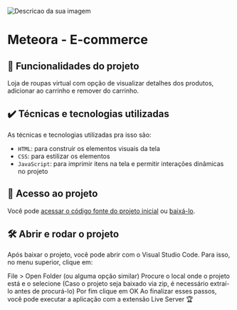 
![Descricao da sua imagem](https://imgur.com/FRNyIaw.png)

# Meteora - E-commerce

## 🔨 Funcionalidades do projeto

Loja de roupas virtual com opção de visualizar detalhes dos produtos, adicionar ao carrinho e remover do carrinho.

## ✔️ Técnicas e tecnologias utilizadas

As técnicas e tecnologias utilizadas pra isso são:

- `HTML`: para construir os elementos visuais da tela
- `CSS`: para estilizar os elementos
- `JavaScript`: para imprimir itens na tela e permitir interações dinâmicas no projeto

## 📁 Acesso ao projeto

Você pode [acessar o código fonte do projeto inicial](https://github.com/monicahillman/3826-heuristicas/) ou [baixá-lo](https://github.com/monicahillman/3826-heuristicas/archive/refs/heads/projeto-base.zip).

## 🛠️ Abrir e rodar o projeto

Após baixar o projeto, você pode abrir com o Visual Studio Code. Para isso, no menu superior, clique em:

File > Open Folder (ou alguma opção similar)
Procure o local onde o projeto está e o selecione (Caso o projeto seja baixado via zip, é necessário extraí-lo antes de procurá-lo)
Por fim clique em OK
Ao finalizar esses passos, você pode executar a aplicação com a extensão Live Server 🏆
